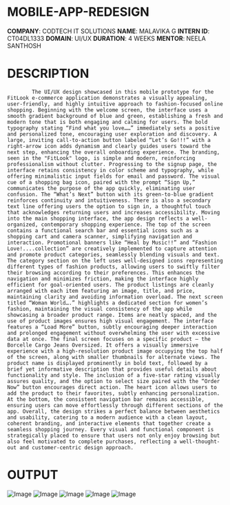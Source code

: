 # MOBILE-APP-REDESIGN
**COMPANY**: CODTECH IT SOLUTIONS
**NAME**: MALAVIKA G
**INTERN ID**: CT04DL1333
**DOMAIN**: UI/UX
**DURATION**: 4 WEEKS 
**MENTOR**: NEELA SANTHOSH
# DESCRIPTION
            The UI/UX design showcased in this mobile prototype for the FitLook e-commerce application demonstrates a visually appealing, user-friendly, and highly intuitive approach to fashion-focused online shopping. Beginning with the welcome screen, the interface uses a smooth gradient background of blue and green, establishing a fresh and modern tone that is both engaging and calming for users. The bold typography stating “Find what you love……” immediately sets a positive and personalized tone, encouraging user exploration and discovery. A large, inviting call-to-action button labeled “Let’s Go!!!” with a right-arrow icon adds dynamism and clearly guides users toward the next step, enhancing the overall onboarding experience. The branding, seen in the "FitLook" logo, is simple and modern, reinforcing professionalism without clutter. Progressing to the signup page, the interface retains consistency in color scheme and typography, while offering minimalistic input fields for email and password. The visual cue of a shopping bag icon, paired with the prompt “Sign Up,” communicates the purpose of the app quickly, eliminating user confusion. The “What’s Next” button with its green-to-blue gradient reinforces continuity and intuitiveness. There is also a secondary text line offering users the option to sign in, a thoughtful touch that acknowledges returning users and increases accessibility. Moving into the main shopping interface, the app design reflects a well-organized, contemporary shopping experience. The top of the screen contains a functional search bar and essential icons such as a shopping cart and camera scanner, simplifying navigation and interaction. Promotional banners like “Heal by Music!!” and “Fashion Love!....collection” are creatively implemented to capture attention and promote product categories, seamlessly blending visuals and text. The category section on the left uses well-designed icons representing different types of fashion products, allowing users to swiftly filter their browsing according to their preferences. This enhances the navigation and minimizes friction, making the interface highly efficient for goal-oriented users. The product listings are cleanly arranged with each item featuring an image, title, and price, maintaining clarity and avoiding information overload. The next screen titled “Woman World….” highlights a dedicated section for women’s fashion, maintaining the visual consistency of the app while showcasing a broader product range. Items are neatly spaced, and the use of product images ensures high visual engagement. The interface features a “Load More” button, subtly encouraging deeper interaction and prolonged engagement without overwhelming the user with excessive data at once. The final screen focuses on a specific product – the Borcelle Cargo Jeans Oversized. It offers a visually immersive experience with a high-resolution product image occupying the top half of the screen, along with smaller thumbnails for alternate views. The product name is displayed prominently in bold text, followed by a brief yet informative description that provides useful details about functionality and style. The inclusion of a five-star rating visually assures quality, and the option to select size paired with the “Order Now” button encourages direct action. The heart icon allows users to add the product to their favorites, subtly enhancing personalization. At the bottom, the consistent navigation bar remains accessible, ensuring users can move effortlessly through different sections of the app. Overall, the design strikes a perfect balance between aesthetics and usability, catering to a modern audience with a clean layout, coherent branding, and interactive elements that together create a seamless shopping journey. Every visual and functional component is strategically placed to ensure that users not only enjoy browsing but also feel motivated to complete purchases, reflecting a well-thought-out and customer-centric design approach.
# OUTPUT

![Image](https://github.com/user-attachments/assets/694985d3-af99-489c-9efa-5153db713a73)
![Image](https://github.com/user-attachments/assets/e92aaca2-508d-4179-8767-dc2e8ea10706)
![Image](https://github.com/user-attachments/assets/33428fb7-272f-43b9-8773-575cad3d995c)
![Image](https://github.com/user-attachments/assets/67427bb9-be22-43e7-836c-15f0e0190ffd)
![Image](https://github.com/user-attachments/assets/19b1070d-5b0e-498d-879d-28a6950a08eb)
